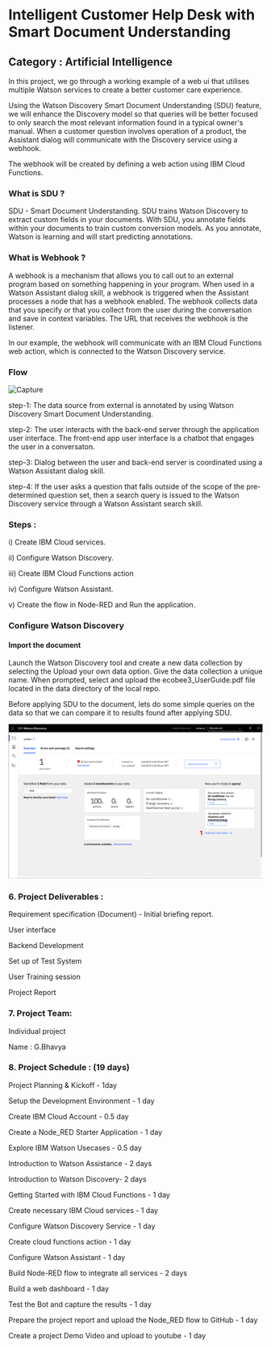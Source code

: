 # Intelligent Customer Help Desk with Smart Document Understanding

## Category : Artificial  Intelligence

In this project, we go through a working example of a web ui that utilises multiple Watson services to create a better customer care experience.

Using the Watson Discovery Smart Document Understanding (SDU) feature, we will enhance the Discovery model so that queries will be better focused to only search the most relevant information found in a typical owner's manual. When a customer question involves operation of a product, the Assistant dialog will communicate with the Discovery service using a webhook.

The webhook will be created by defining a web action using IBM Cloud Functions.

### What is SDU ?

SDU - Smart Document Understanding. SDU trains Watson Discovery to extract custom fields in your documents. With SDU, you annotate fields within your documents to train custom conversion models. As you annotate, Watson is learning and will start predicting annotations. 

### What is Webhook ?

A webhook is a mechanism that allows you to call out to an external program based on something happening in your program. When used in a Watson Assistant dialog skill, a webhook is triggered when the Assistant processes a node that has a webhook enabled. The webhook collects data that you specify or that you collect from the user during the conversation and save in context variables. The URL that receives the webhook is the listener. 

In our example, the webhook will communicate with an IBM Cloud Functions web action, which is connected to the Watson Discovery service.

### Flow

![Capture](https://user-images.githubusercontent.com/64901867/81792927-55dc0580-9526-11ea-9339-8c817ecac130.PNG)

step-1: The  data  source  from  external  is  annotated  by  using  Watson  Discovery Smart  Document  Understanding.

step-2: The  user  interacts  with  the  back-end  server  through  the  application  user  interface. The  front-end  app  user  interface  is  a  chatbot  that  engages  the  user  in  a  conversaton.

step-3: Dialog  between  the  user  and  back-end  server is  coordinated  using  a  Watson  Assistant  dialog  skill.

step-4: If  the  user  asks  a  question  that  falls  outside  of  the  scope  of  the  pre-determined  question  set, then  a  search  query  is  issued  to  the  Watson  Discovery  service  through  a  Watson  Assistant  search  skill.

### Steps :

i) Create IBM Cloud services.

ii) Configure  Watson  Discovery.

iii) Create IBM Cloud Functions action

iv) Configure  Watson  Assistant.

v) Create the flow in Node-RED and Run the application.

### Configure Watson Discovery

#### Import the document

Launch the Watson Discovery tool and create a new data collection by selecting the Upload your own data option. Give the data collection a unique name. When prompted, select and upload the ecobee3_UserGuide.pdf file located in the data directory of the local repo.

Before applying SDU to the document, lets do some simple queries on the data so that we can compare it to results found after applying SDU.

![Capture](https://github.com/IBM/watson-discovery-sdu-with-assistant/blob/master/doc/source/images/disco-collection-panel-pre.png)

### 6. Project  Deliverables :

Requirement  specification (Document) - Initial  briefing  report.

User  interface

Backend  Development

Set up of Test System

User Training  session

Project Report

### 7. Project  Team:

Individual  project

Name : G.Bhavya

### 8. Project  Schedule : (19  days)

Project  Planning  & Kickoff - 1day

Setup  the  Development  Environment - 1 day

Create IBM  Cloud  Account - 0.5 day

Create  a  Node_RED  Starter  Application - 1 day

Explore  IBM  Watson  Usecases - 0.5  day

Introduction  to  Watson  Assistance - 2 days

Introduction  to  Watson  Discovery- 2 days

Getting  Started  with  IBM  Cloud  Functions - 1 day

Create  necessary  IBM  Cloud  services - 1 day

Configure  Watson  Discovery  Service - 1 day

Create  cloud  functions  action - 1 day

Configure  Watson  Assistant - 1 day

Build  Node-RED  flow  to  integrate  all  services - 2 days

Build  a  web  dashboard - 1 day

Test  the  Bot  and  capture  the  results - 1 day

Prepare  the  project  report  and  upload  the  Node_RED  flow  to  GitHub - 1 day

Create  a  project  Demo  Video  and  upload  to  youtube - 1 day
